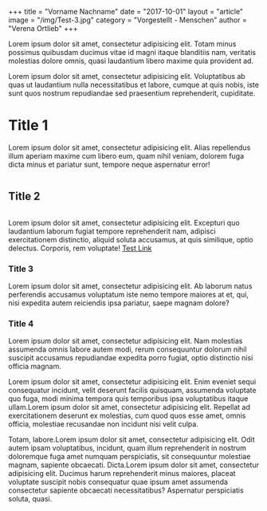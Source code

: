 +++
title = "Vorname Nachname"
date = "2017-10-01"
layout = "article"
image = "/img/Test-3.jpg"
category = "Vorgestellt - Menschen"
author = "Verena Ortlieb"
+++



Lorem ipsum dolor sit amet, consectetur adipisicing elit. Totam minus possimus quibusdam ducimus vitae id magni itaque blanditiis nam, veritatis molestias dolore omnis, quasi laudantium libero maxime quia provident ad.


Lorem ipsum dolor sit amet, consectetur adipisicing elit. Voluptatibus ab quas ut laudantium nulla necessitatibus et labore, cumque at quis nobis, iste sunt quos nostrum repudiandae sed praesentium reprehenderit, cupiditate.

# Title 1

Lorem ipsum dolor sit amet, consectetur adipisicing elit. Alias repellendus illum aperiam maxime cum libero eum, quam nihil veniam, dolorem fuga dicta minus et pariatur sunt, tempore neque aspernatur error!

<img src="/img/Test-Doggo.jpg" alt="">


## Title 2

<img src="/img/Test-Doggo.jpg" alt="">

Lorem ipsum dolor sit amet, consectetur adipisicing elit. Excepturi quo laudantium laborum fugiat tempore reprehenderit nam, adipisci exercitationem distinctio, aliquid soluta accusamus, at quis similique, optio delectus. Corporis, rem voluptate!
<a href="/">Test Link</a>

### Title 3

Lorem ipsum dolor sit amet, consectetur adipisicing elit. Ab laborum natus perferendis accusamus voluptatum iste nemo tempore maiores at et, qui, nisi expedita autem reiciendis ipsa pariatur, saepe magnam dolore?

### Title 4

Lorem ipsum dolor sit amet, consectetur adipisicing elit. Nam molestias assumenda omnis labore autem modi, rerum consequuntur dolorum nihil suscipit accusamus repudiandae expedita porro fugiat, optio distinctio nisi officia magnam.

Lorem ipsum dolor sit amet, consectetur adipisicing elit. Enim eveniet sequi consequatur incidunt, velit deserunt facilis quisquam, assumenda voluptate quo fuga, modi minima tempora quis temporibus ipsa voluptatibus itaque ullam.Lorem ipsum dolor sit amet, consectetur adipisicing elit. Repellat ad exercitationem deserunt ex molestias, cum quod quos esse amet, omnis officia, molestiae recusandae non incidunt nisi velit culpa. 

Totam, labore.Lorem ipsum dolor sit amet, consectetur adipisicing elit. Odit autem ipsam voluptatibus, incidunt, quam illum reprehenderit in nostrum doloremque fuga amet numquam perspiciatis, sit consequuntur molestiae magnam, sapiente obcaecati. Dicta.Lorem ipsum dolor sit amet, consectetur adipisicing elit. Ducimus harum reprehenderit minus maiores, placeat voluptate suscipit nobis consequatur quae ipsum amet assumenda consectetur sapiente obcaecati necessitatibus? Aspernatur perspiciatis soluta, quasi.


